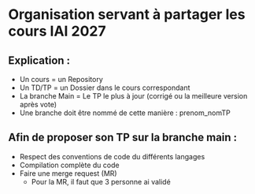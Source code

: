 # Organisation servant à partager les cours IAI 2027

## Explication : 
- Un cours = un Repository
- Un TD/TP = un Dossier dans le cours correspondant
- La branche Main = Le TP le plus à jour (corrigé ou la meilleure version après vote)
- Une branche doit être nommé de cette manière : prenom_nomTP

## Afin de proposer son TP sur la branche main :
- Respect des conventions de code du différents langages
- Compilation complète du code
- Faire une merge request (MR)
  - Pour la MR, il faut que 3 personne ai validé
